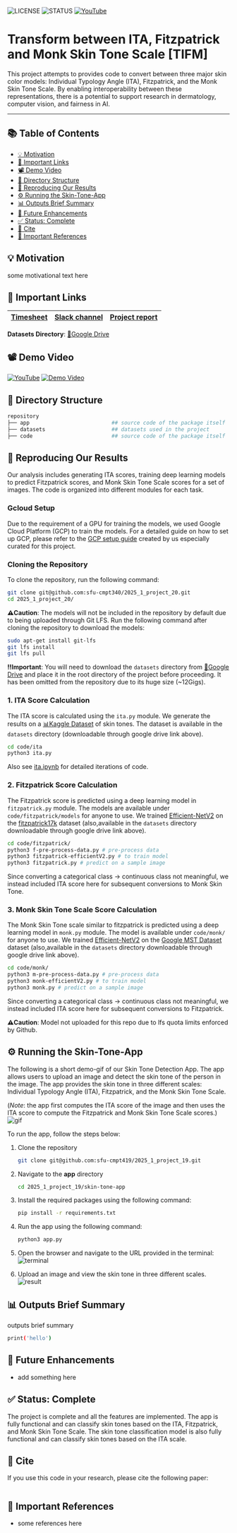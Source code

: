 ![LICENSE](https://img.shields.io/badge/LICENSE-AGPL--3.0-blue)
![STATUS](https://img.shields.io/badge/Status-Completed-brightgreen)
[![YouTube](https://img.shields.io/badge/Demo%20on-YouTube-red?logo=youtube)]()

# Transform between ITA, Fitzpatrick and Monk Skin Tone Scale [TIFM]
This project attempts to provides code to convert between three major skin color models: Individual Typology Angle (ITA), Fitzpatrick, and the Monk Skin Tone Scale. By enabling interoperability between these representations, there is a potential to support research in dermatology, computer vision, and fairness in AI.

---
<!-- table of contents-->
## 📚 Table of Contents
- [💡 Motivation](#-motivation)
- [🔗 Important Links](#-important-links)
- [📽️ Demo Video](#-demo)
- [📁 Directory Structure](#-directory-structure)
- [🔄 Reproducing Our Results](#-reproducing-our-results)
- [⚙️ Running the Skin-Tone-App](#-running-the-skin-tone-app)
- [📊 Outputs Brief Summary](#-outputs-brief-summary)
- [🚀 Future Enhancements](#-future-enhancements)
- [✅ Status: Complete](#-status-complete)
- [📕 Cite](#-cite)
- [🔗 Important References](#-references)

## 💡 Motivation
some motivational text here

## 🔗 Important Links

| [Timesheet](https://1sfu-my.sharepoint.com/:x:/g/personal/hamarneh_sfu_ca/EVzrKxoqTBhBsnZ7Bn1OLCUBmp6XPn5tKw3TadBanr7LiQ?e=WcadSt) | [Slack channel](https://cmpt419spring2025.slack.com/archives/C086RGM0DPB) | [Project report](https://www.overleaf.com/3181635329dsvqshmwvmyz#fe2229) | 
|-----------|---------------|-------------------------|


**Datasets Directory**: [📂Google Drive](https://drive.google.com/file/d/1UDtpJlG0P_UmH77h9ikWEtPiBslqMqmi/view?usp=share_link)


## 📽️ Demo Video

[![YouTube](https://img.shields.io/badge/Watch%20on-YouTube-red?logo=youtube)](https://youtu.be/SyvPoIzR_4A)
[![Demo Video](./images/yt-thumbnail.png)](https://youtu.be/SyvPoIzR_4A)


## 📁 Directory Structure
```bash
repository
├── app                          ## source code of the package itself
├── datasets                     ## datasets used in the project
├── code                         ## source code of the package itself
```

## 🔄 Reproducing Our Results
Our analysis includes generating ITA scores, training deep learning models to predict Fitzpatrick scores, and Monk Skin Tone Scale scores for a set of images. The code is organized into different modules for each task.

### Gcloud Setup
Due to the requirement of a GPU for training the models, we used Google Cloud Platform (GCP) to train the models. For a detailed guide on how to set up GCP, please refer to the [GCP setup guide](./guide-running-dl-models/guided-pdf.pdf) created by us especially curated for this project.

### Cloning the Repository
To clone the repository, run the following command:
```bash
git clone git@github.com:sfu-cmpt340/2025_1_project_20.git
cd 2025_1_project_20/
```

**⚠️Caution**: The models will not be included in the repository by default due to being uploaded through Git LFS. Run the following command after cloning the repository to download the models:
```bash
sudo apt-get install git-lfs
git lfs install
git lfs pull
```
**‼️Important**: You will need to download the `datasets` directory from [📂Google Drive](https://drive.google.com/file/d/1UDtpJlG0P_UmH77h9ikWEtPiBslqMqmi/view?usp=share_link) and place it in the root directory of the project before proceeding. It has been omitted from the repository due to its huge size (~12Gigs).

### 1. ITA Score Calculation
The ITA score is calculated using the `ita.py` module. We generate the results on a [📊Kaggle Dataset](https://www.kaggle.com/datasets/usamarana/skin-tone-classification-dataset) of skin tones. The dataset is available in the `datasets` directory (downloadable through google drive link above).

```bash
cd code/ita
python3 ita.py
```
Also see [ita.ipynb](code/ita/ita.ipynb) for detailed iterations of code.

### 2. Fitzpatrick Score Calculation
The Fitzpatrick score is predicted using a deep learning model in `fitzpatrick.py` module. The models are available under `code/fitzpatrick/models` for anyone to use. We trained [Efficient-NetV2](https://huggingface.co/timm/efficientnetv2_rw_m.agc_in1k) on the [fitzpatrick17k](https://github.com/mattgroh/fitzpatrick17k) dataset (also,available in the `datasets` directory downloadable through google drive link above).
```bash
cd code/fitzpatrick/
python3 f-pre-process-data.py # pre-process data
python3 fitzpatrick-efficientV2.py # to train model
python3 fitzpatrick.py # predict on a sample image
```

Since converting a categorical class -> continuous class not meaningful, we instead included ITA score here for subsequent conversions to Monk Skin Tone.

### 3. Monk Skin Tone Scale Score Calculation
The Monk Skin Tone scale similar to fitzpatrick is predicted using a deep learning model in `monk.py` module. The model is available under `code/monk/` for anyone to use. We trained [Efficient-NetV2](https://huggingface.co/timm/efficientnetv2_rw_m.agc_in1k) on the [Google MST Dataset](https://skintone.google/mste-dataset) dataset (also,available in the `datasets` directory downloadable through google drive link above).

```bash
cd code/monk/
python3 m-pre-process-data.py # pre-process data
python3 monk-efficientV2.py # to train model
python3 monk.py # predict on a sample image
```

Since converting a categorical class -> continuous class not meaningful, we instead included ITA score here for subsequent conversions to Fitzpatrick.

**⚠️Caution**: Model not uploaded for this repo due to lfs quota limits enforced by Github.

## ⚙️ Running the Skin-Tone-App

The following is a short demo-gif of our Skin Tone Detection App. The app allows users to upload an image and detect the skin tone of the person in the image. The app provides the skin tone in three different scales: Individual Typology Angle (ITA), Fitzpatrick, and the Monk Skin Tone Scale. 

(*Note*: the app first computes the ITA score of the image and then uses the ITA score to compute the Fitzpatrick and Monk Skin Tone Scale scores.)
![gif](images/skin-tone-app.gif)

To run the app, follow the steps below:
1. Clone the repository
    ```bash
    git clone git@github.com:sfu-cmpt419/2025_1_project_19.git
    ```
2. Navigate to the **app** directory
    ```bash
    cd 2025_1_project_19/skin-tone-app
    ```
3. Install the required packages using the following command:
    ```bash
    pip install -r requirements.txt
    ```
4. Run the app using the following command:
    ```bash
    python3 app.py
    ```
5. Open the browser and navigate to the URL provided in the terminal:
![terminal](images/terminal.png)

6. Upload an image and view the skin tone in three different scales.
![result](images/sample-result.png)

## 📊 Outputs Brief Summary
outputs brief summary

```bash
print('hello')
```

## 🚀 Future Enhancements
- add something here

## ✅ Status: Complete
The project is complete and all the features are implemented. The app is fully functional and can classify skin tones based on the ITA, Fitzpatrick, and Monk Skin Tone Scale. The skin tone classification model is also fully functional and can classify skin tones based on the ITA scale.

## 📕 Cite

If you use this code in your research, please cite the following paper:

```bibtex

```

## 🔗 Important References
- some references here